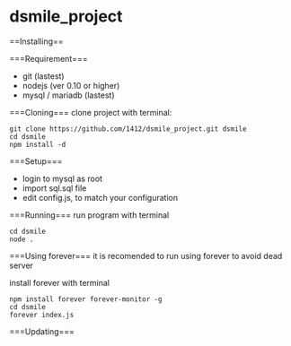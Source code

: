 dsmile_project
==============

==Installing==


===Requirement===
 * git (lastest)
 * nodejs (ver 0.10 or higher)
 * mysql / mariadb (lastest)

===Cloning===
clone project with terminal:
```
git clone https://github.com/1412/dsmile_project.git dsmile
cd dsmile
npm install -d
```

===Setup===
 * login to mysql as root
 * import sql.sql file
 * edit config.js, to match your configuration

===Running===
run program with terminal
```
cd dsmile
node .
```

===Using forever===
it is recomended to run using forever to avoid dead server

install forever with terminal
```
npm install forever forever-monitor -g
cd dsmile
forever index.js
```

===Updating===
